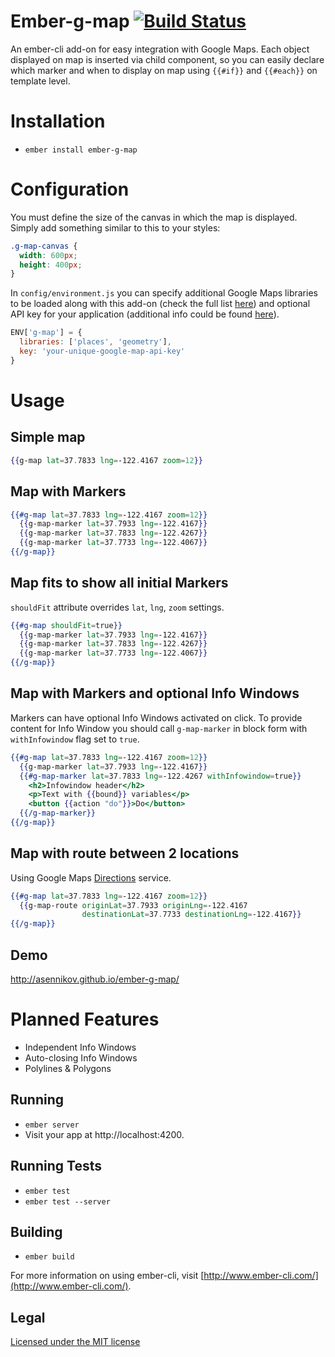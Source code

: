 # Ember-g-map [![Build Status](https://travis-ci.org/asennikov/ember-g-map.svg?branch=master)](https://travis-ci.org/asennikov/ember-g-map)

An ember-cli add-on for easy integration with Google Maps.
Each object displayed on map is inserted via child component,
so you can easily declare which marker and when to display on map
using `{{#if}}` and `{{#each}}` on template level.

# Installation

* `ember install ember-g-map`

# Configuration

You must define the size of the canvas in which the map is displayed.
Simply add something similar to this to your styles:

```css
.g-map-canvas {
  width: 600px;
  height: 400px;
}
```

In `config/environment.js` you can specify additional Google Maps libraries
to be loaded along with this add-on (check the full list [here](https://developers.google.com/maps/documentation/javascript/libraries))
and optional API key for your application (additional info could be found [here](https://developers.google.com/maps/web/)).

```javascript
ENV['g-map'] = {
  libraries: ['places', 'geometry'],
  key: 'your-unique-google-map-api-key'
}
```

# Usage

## Simple map

```handlebars
{{g-map lat=37.7833 lng=-122.4167 zoom=12}}
```

## Map with Markers

```handlebars
{{#g-map lat=37.7833 lng=-122.4167 zoom=12}}
  {{g-map-marker lat=37.7933 lng=-122.4167}}
  {{g-map-marker lat=37.7833 lng=-122.4267}}
  {{g-map-marker lat=37.7733 lng=-122.4067}}
{{/g-map}}
```

## Map fits to show all initial Markers

`shouldFit` attribute overrides `lat`, `lng`, `zoom` settings.

```handlebars
{{#g-map shouldFit=true}}
  {{g-map-marker lat=37.7933 lng=-122.4167}}
  {{g-map-marker lat=37.7833 lng=-122.4267}}
  {{g-map-marker lat=37.7733 lng=-122.4067}}
{{/g-map}}
```

## Map with Markers and optional Info Windows

Markers can have optional Info Windows activated on click.
To provide content for Info Window you should call `g-map-marker`
in block form with `withInfowindow` flag set to `true`.

```handlebars
{{#g-map lat=37.7833 lng=-122.4167 zoom=12}}
  {{g-map-marker lat=37.7933 lng=-122.4167}}
  {{#g-map-marker lat=37.7833 lng=-122.4267 withInfowindow=true}}
    <h2>Infowindow header</h2>
    <p>Text with {{bound}} variables</p>
    <button {{action "do"}}>Do</button>
  {{/g-map-marker}}
{{/g-map}}
```

## Map with route between 2 locations

Using Google Maps [Directions](https://developers.google.com/maps/documentation/javascript/directions) service.

```handlebars
{{#g-map lat=37.7833 lng=-122.4167 zoom=12}}
  {{g-map-route originLat=37.7933 originLng=-122.4167
                destinationLat=37.7733 destinationLng=-122.4167}}
{{/g-map}}
```

## Demo

http://asennikov.github.io/ember-g-map/

# Planned Features

- Independent Info Windows
- Auto-closing Info Windows
- Polylines & Polygons

## Running

* `ember server`
* Visit your app at http://localhost:4200.

## Running Tests

* `ember test`
* `ember test --server`

## Building

* `ember build`

For more information on using ember-cli, visit [http://www.ember-cli.com/](http://www.ember-cli.com/).

## Legal

[Licensed under the MIT license](http://www.opensource.org/licenses/mit-license.php)
